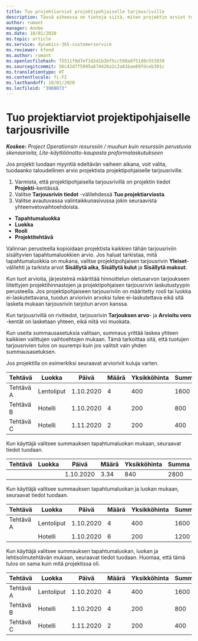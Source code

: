 ```yaml
---
title: Tuo projektiarviot projektipohjaiselle tarjousriville
description: Tässä aiheessa on tietoja siitä, miten projektin arviot tuodaan tarjousriville.
author: rumant
manager: Annbe
ms.date: 10/01/2020
ms.topic: article
ms.service: dynamics-365-customerservice
ms.reviewer: kfend
ms.author: rumant
ms.openlocfilehash: 75511f0d7ef1d2d1b3bf5cc598a8f51d0c553939
ms.sourcegitcommit: 56c42d7f5995a674426a1c2a81bae897dceb391c
ms.translationtype: HT
ms.contentlocale: fi-FI
ms.lasthandoff: 10/01/2020
ms.locfileid: "3908073"
---
```

# <a name="import-estimates-for-a-project-to-a-project-based-quote-line"></a>Tuo projektiarviot projektipohjaiselle tarjousriville

_**Koskee:** Project Operationsin resurssiin / muuhun kuin resurssiin perustuvia skenaarioita, Lite-käyttöönotto-kaupasta proformalaskutukseen_


Jos projekti luodaan myyntiä edeltävän vaiheen aikana, voit valita, tuodaanko taloudellinen arvio projektista projektipohjaiselle tarjousriville.

1. Varmista, että projektipohjaisella tarjousrivillä on projektin tiedot **Projekti**-kentässä.
2. Valitse **Tarjousrivin tiedot** -välilehdessä **Tuo projektiarviosta**.
3. Valitse avautuvassa valintaikkunasivussa jokin seuraavista yhteenvetovaihtoehdoista.

  - **Tapahtumaluokka**
  - **Luokka**
  - **Rooli** 
  - **Projektitehtävä**

Valinnan perusteella kopioidaan projektista kaikkien tähän tarjousriviin sisältyvien tapahtumaluokkien arvio. Jos haluat tarkistaa, mitä tapahtumaluokkia on mukana, valitse projektipohjaisen tarjousrivin **Yleiset**-välilehti ja tarkista arvot **Sisällytä aika**, **Sisällytä kulut** ja **Sisällytä maksut**.

Kun tuot arvioita, järjestelmä määrittää hinnoittelun oletusarvon tarjoukseen liitettyjen projektihinnastojen ja projektipohjaisen tarjousrivin laskutustyypin perusteella. Jos projektipohjaiseen tarjousriviin on määritetty rooli tai luokka ei-laskutettavana, tuodun arviorivin arvoksi tulee ei-laskutettava eikä sitä lasketa mukaan tarjousrivin tarjotun arvon kanssa.

Kun tarjousrivillä on rivitiedot, tarjousrivin **Tarjouksen arvo**- ja **Arvioitu vero** -kentät on lasketaan yhteen, eikä niitä voi muokata.

Kun useita summausasetuksia valitaan, summaus yrittää laskea yhteen kaikkien valittujen vaihtoehtojen mukaan. Tämä tarkoittaa sitä, että tuotujen tarjousrivien tulos on suurempi kuin jos valitsit vain yhden summausasetuksen.

Jos projektilla on esimerkiksi seuraavat arviorivit kuluja varten.

| Tehtävä | Luokka | Päivä | Määrä | Yksikköhinta | Summa |
| --- | --- | --- | --- | --- | --- |
| Tehtävä A | Lentoliput | 1.10.2020 | 4 | 400 | 1600 |
| Tehtävä B | Hotelli | 1.10.2020 | 4 | 200 | 800 |
| Tehtävä C | Hotelli | 1.11.2020 | 2 | 200 | 400 |

Kun käyttäjä valitsee summauksen tapahtumaluokan mukaan, seuraavat tiedot tuodaan.

| Tehtävä | Luokka | Päivä | Määrä | Yksikköhinta | Summa |
| --- | --- | --- | --- | --- | --- |
| | | 1.10.2020 | 3.34 | 840 | 2800 |

Kun käyttäjä valitsee summauksen tapahtumaluokan ja luokan mukaan, seuraavat tiedot tuodaan.

| Tehtävä | Luokka | Päivä | Määrä | Yksikköhinta | Summa |
| --- | --- | --- | --- | --- | --- |
| Tehtävä A | Lentoliput | 1.10.2020 | 4 | 400 | 1600 |
| | Hotelli | 1.10.2020 | 6 | 200 | 1200 |

Kun käyttäjä valitsee summauksen tapahtumaluokan, luokan ja lehtisolmutehtävän mukaan, seuraavat tiedot tuodaan. Huomaa, että tämä tulos on sama kuin mitä projektissa oli.

| Tehtävä | Luokka | Päivä | Määrä | Yksikköhinta | Summa |
| --- | --- | --- | --- | --- | --- |
| Tehtävä A | Lentoliput | 1.10.2020 | 4 | 400 | 1600 |
| Tehtävä B | Hotelli | 1.10.2020 | 4 | 200 | 800 |
| Tehtävä C | Hotelli | 1.11.2020 | 2 | 200 | 400 |